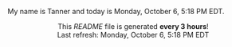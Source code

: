 My name is Tanner and today is Monday, October 6, 5:18 PM EDT.

<p align="center">This <i>README</i> file is generated <b>every 3 hours</b>!</br>Last refresh: Monday, October 6, 5:18 PM EDT<br /></p>
